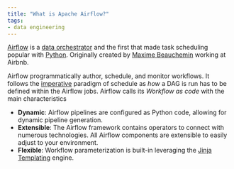 ```yaml
---
title: "What is Apache Airflow?"
tags:
- data engineering
---
```


[Airflow](https://airflow.apache.org/) is a [data orchestrator](term/data%20orchestrator.md) and the first that made task scheduling popular with [Python](term/python.md). Originally created by [Maxime Beauchemin](term/maxime%20beauchemin.md) working at Airbnb.

Airflow programmatically author, schedule, and monitor workflows. It follows the [imperative](term/imperative.md) paradigm of schedule as *how* a DAG is run has to be defined within the Airflow jobs. Airflow calls its *Workflow as code* with the main characteristics
- **Dynamic**: Airflow pipelines are configured as Python code, allowing for dynamic pipeline generation.
- **Extensible**: The Airflow framework contains operators to connect with numerous technologies. All Airflow components are extensible to easily adjust to your environment.
- **Flexible**: Workflow parameterization is built-in leveraging the [Jinja Templating](term/jinja%20template.md) engine.
